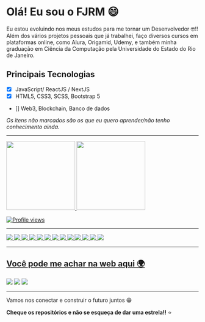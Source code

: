 # Olá! Eu sou o FJRM 😄

Eu estou evoluindo nos meus estudos para me tornar um Desenvolvedor 🤓!! Além dos vários projetos pessoais que já trabalhei, faço diversos cursos em plataformas online, como Alura, Origamid, Udemy, e também minha graduação em Ciência da Computação pela Universidade do Estado do Rio de Janeiro.

## Principais Tecnologias

- [x] JavaScript/ ReactJS / NextJS
- [x] HTML5, CSS3, SCSS, Bootstrap 5
- [] Web3, Blockchain, Banco de dados

_Os itens não marcados são os que eu quero aprender/não tenho conhecimento ainda._

---

<div>
  <a href="https://github.com/thefjrm">
  <img height="180em" src="https://github-readme-stats.vercel.app/api?username=thefjrm&show_icons=true&theme=aura&include_all_commits=true&count_private=true"/>
  <img height="180em" src="https://github-readme-stats.vercel.app/api/top-langs/?username=thefjrm&layout=compact&langs_count=7&theme=aura"/>
</div>

![Profile views](https://gpvc.arturio.dev/thefjrm)

---

<img src = "https://img.shields.io/badge/HTML-239120?style=for-the-badge&logo=html5&logoColor=white" />
<img src = "https://img.shields.io/badge/CSS-239120?&style=for-the-badge&logo=css3&logoColor=white" />
<img src = "https://img.shields.io/badge/JavaScript-F7DF1E?style=for-the-badge&logo=javascript&logoColor=black" />
<img src = "https://img.shields.io/badge/Bootstrap-563D7C?style=for-the-badge&logo=bootstrap&logoColor=white" />
<img src = "https://img.shields.io/badge/Sass-CC6699?style=for-the-badge&logo=sass&logoColor=white" />
<img src = "https://img.shields.io/badge/jQuery-0769AD?style=for-the-badge&logo=jquery&logoColor=white" />
<img src = "https://img.shields.io/badge/React-20232A?style=for-the-badge&logo=react&logoColor=61DAFB" />
<img src = "https://img.shields.io/badge/git-%23F05033.svg?style=for-the-badge&logo=git&logoColor=white" />
<img src = "https://img.shields.io/badge/github-%23121011.svg?style=for-the-badge&logo=github&logoColor=white" />
<img src = "https://img.shields.io/badge/Visual%20Studio%20Code-0078d7.svg?style=for-the-badge&logo=visual-studio-code&logoColor=white" />
<img src = "https://img.shields.io/badge/netlify-%23000000.svg?style=for-the-badge&logo=netlify&logoColor=#00C7B7" />
<img src = "https://img.shields.io/badge/NPM-%23000000.svg?style=for-the-badge&logo=npm&logoColor=white" />
<img src = "https://img.shields.io/badge/node.js-6DA55F?style=for-the-badge&logo=node.js&logoColor=white" />

---

## Você pode me achar na web aqui 🌍

<a href = "mailto:felipemartinsplayernet@gmail.com" target = "_blank"><img src="https://img.shields.io/badge/Gmail-D14836?style=for-the-badge&logo=gmail&logoColor=white" /></a>
<a href = "https://www.instagram.com.br/therealfjrm" target = "_blank"><img src="https://img.shields.io/badge/Instagram-E4405F?style=for-the-badge&logo=instagram&logoColor=white" /></a>
<a href = "https://www.linkedin.com/in/thefjrm/" target = "_blank"><img src="https://img.shields.io/badge/LinkedIn-0077B5?style=for-the-badge&logo=linkedin&logoColor=white" /></a>

---

Vamos nos conectar e construir o futuro juntos 😁

**Cheque os repositórios e não se esqueça de dar uma estrela!!** ⭐
